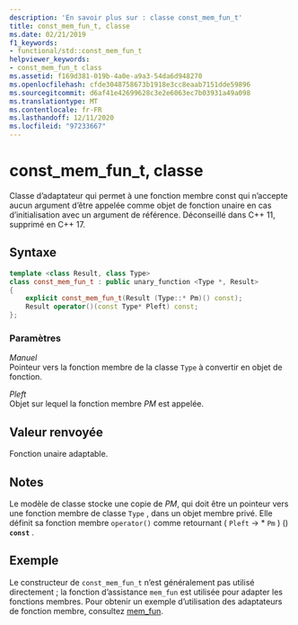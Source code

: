 ```yaml
---
description: 'En savoir plus sur : classe const_mem_fun_t'
title: const_mem_fun_t, classe
ms.date: 02/21/2019
f1_keywords:
- functional/std::const_mem_fun_t
helpviewer_keywords:
- const_mem_fun_t class
ms.assetid: f169d381-019b-4a0e-a9a3-54da6d948270
ms.openlocfilehash: cfde3048758673b1918e3cc8eaab7151dde59896
ms.sourcegitcommit: d6af41e42699628c3e2e6063ec7b03931a49a098
ms.translationtype: MT
ms.contentlocale: fr-FR
ms.lasthandoff: 12/11/2020
ms.locfileid: "97233667"
---
```

# <a name="const_mem_fun_t-class"></a>const_mem_fun_t, classe

Classe d’adaptateur qui permet à une fonction membre const qui n’accepte aucun argument d’être appelée comme objet de fonction unaire en cas d’initialisation avec un argument de référence. Déconseillé dans C++ 11, supprimé en C++ 17.

## <a name="syntax"></a>Syntaxe

```cpp
template <class Result, class Type>
class const_mem_fun_t : public unary_function <Type *, Result>
{
    explicit const_mem_fun_t(Result (Type::* Pm)() const);
    Result operator()(const Type* Pleft) const;
};
```

### <a name="parameters"></a>Paramètres

*Manuel*\
Pointeur vers la fonction membre de la classe `Type` à convertir en objet de fonction.

*Pleft*\
Objet sur lequel la fonction membre *PM* est appelée.

## <a name="return-value"></a>Valeur renvoyée

Fonction unaire adaptable.

## <a name="remarks"></a>Notes

Le modèle de classe stocke une copie de *PM*, qui doit être un pointeur vers une fonction membre de classe `Type` , dans un objet membre privé. Elle définit sa fonction membre `operator()` comme retournant ( `Pleft` -> \* `Pm` ) () **`const`** .

## <a name="example"></a>Exemple

Le constructeur de `const_mem_fun_t` n’est généralement pas utilisé directement ; la fonction d’assistance `mem_fun` est utilisée pour adapter les fonctions membres. Pour obtenir un exemple d’utilisation des adaptateurs de fonction membre, consultez [mem_fun](../standard-library/functional-functions.md#mem_fun).
